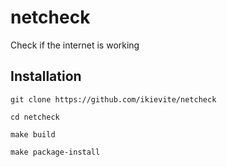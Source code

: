 # netcheck
Check if the internet is working

## Installation
```
git clone https://github.com/ikievite/netcheck

cd netcheck

make build

make package-install
```
